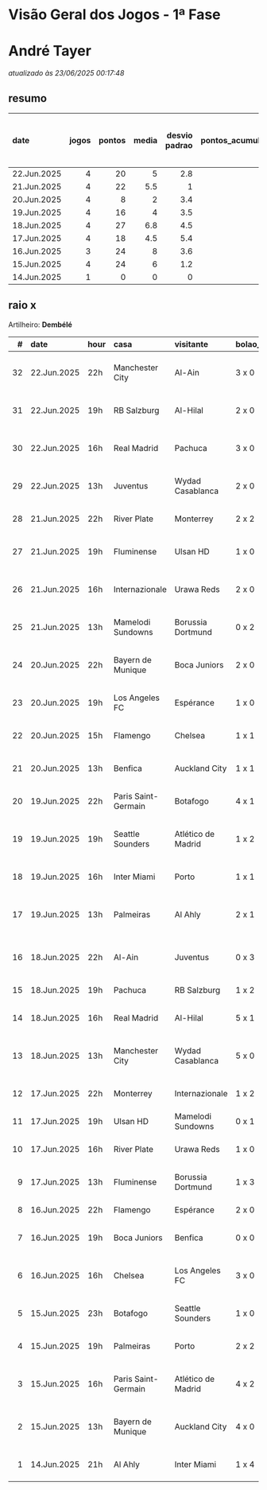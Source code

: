 # Visão Geral dos Jogos - 1ª Fase

# André Tayer

_atualizado às 23/06/2025 00:17:48_

## resumo

| date        |   jogos |   pontos |   media |   desvio padrao |   pontos_acumulados |   1-Placar exato |   2-Vencedor + gols de um time |   3-Vencedor correto |   4-Gols de um time |   5-Nenhum acerto |
|:------------|--------:|---------:|--------:|----------------:|--------------------:|-----------------:|-------------------------------:|---------------------:|--------------------:|------------------:|
| 22.Jun.2025 |       4 |       20 |     5   |             2.8 |                 159 |                0 |                              2 |                    1 |                   1 |                 0 |
| 21.Jun.2025 |       4 |       22 |     5.5 |             1   |                 139 |                0 |                              1 |                    3 |                   0 |                 0 |
| 20.Jun.2025 |       4 |        8 |     2   |             3.4 |                 117 |                0 |                              1 |                    0 |                   1 |                 2 |
| 19.Jun.2025 |       4 |       16 |     4   |             3.5 |                 109 |                0 |                              2 |                    0 |                   2 |                 0 |
| 18.Jun.2025 |       4 |       27 |     6.8 |             4.5 |                  93 |                1 |                              2 |                    0 |                   1 |                 0 |
| 17.Jun.2025 |       4 |       18 |     4.5 |             5.4 |                  66 |                1 |                              0 |                    1 |                   1 |                 1 |
| 16.Jun.2025 |       3 |       24 |     8   |             3.6 |                  48 |                1 |                              1 |                    1 |                   0 |                 0 |
| 15.Jun.2025 |       4 |       24 |     6   |             1.2 |                  24 |                0 |                              2 |                    2 |                   0 |                 0 |
| 14.Jun.2025 |       1 |        0 |     0   |             0   |                   0 |                0 |                              0 |                    0 |                   0 |                 1 |

## raio x

Artilheiro: **Dembélé**

|   # | date        | hour   | casa                | visitante          | bolao_placar   | bolao_time          | real_placar   | real_time           |   pontos | criterio                     |   pontos_acumulados |
|----:|:------------|:-------|:--------------------|:-------------------|:---------------|:--------------------|:--------------|:--------------------|---------:|:-----------------------------|--------------------:|
|  32 | 22.Jun.2025 | 22h    | Manchester City     | Al-Ain             | 3 x 0          | Manchester City     | 6 x 0         | Manchester City     |        7 | 2-Vencedor + gols de um time |                 159 |
|  31 | 22.Jun.2025 | 19h    | RB Salzburg         | Al-Hilal           | 2 x 0          | RB Salzburg         | 0 x 0         | empate              |        1 | 4-Gols de um time            |                 152 |
|  30 | 22.Jun.2025 | 16h    | Real Madrid         | Pachuca            | 3 x 0          | Real Madrid         | 3 x 1         | Real Madrid         |        7 | 2-Vencedor + gols de um time |                 151 |
|  29 | 22.Jun.2025 | 13h    | Juventus            | Wydad Casablanca   | 2 x 0          | Juventus            | 4 x 1         | Juventus            |        5 | 3-Vencedor correto           |                 144 |
|  28 | 21.Jun.2025 | 22h    | River Plate         | Monterrey          | 2 x 2          | empate              | 0 x 0         | empate              |        5 | 3-Vencedor correto           |                 139 |
|  27 | 21.Jun.2025 | 19h    | Fluminense          | Ulsan HD           | 1 x 0          | Fluminense          | 4 x 2         | Fluminense          |        5 | 3-Vencedor correto           |                 134 |
|  26 | 21.Jun.2025 | 16h    | Internazionale      | Urawa Reds         | 2 x 0          | Internazionale      | 2 x 1         | Internazionale      |        7 | 2-Vencedor + gols de um time |                 129 |
|  25 | 21.Jun.2025 | 13h    | Mamelodi Sundowns   | Borussia Dortmund  | 0 x 2          | Borussia Dortmund   | 3 x 4         | Borussia Dortmund   |        5 | 3-Vencedor correto           |                 122 |
|  24 | 20.Jun.2025 | 22h    | Bayern de Munique   | Boca Juniors       | 2 x 0          | Bayern de Munique   | 2 x 1         | Bayern de Munique   |        7 | 2-Vencedor + gols de um time |                 117 |
|  23 | 20.Jun.2025 | 19h    | Los Angeles FC      | Espérance          | 1 x 0          | Los Angeles FC      | 0 x 1         | Espérance           |        0 | 5-Nenhum acerto              |                 110 |
|  22 | 20.Jun.2025 | 15h    | Flamengo            | Chelsea            | 1 x 1          | empate              | 3 x 1         | Flamengo            |        1 | 4-Gols de um time            |                 110 |
|  21 | 20.Jun.2025 | 13h    | Benfica             | Auckland City      | 1 x 1          | empate              | 6 x 0         | Benfica             |        0 | 5-Nenhum acerto              |                 109 |
|  20 | 19.Jun.2025 | 22h    | Paris Saint-Germain | Botafogo           | 4 x 1          | Paris Saint-Germain | 0 x 1         | Botafogo            |        1 | 4-Gols de um time            |                 109 |
|  19 | 19.Jun.2025 | 19h    | Seattle Sounders    | Atlético de Madrid | 1 x 2          | Atlético de Madrid  | 1 x 3         | Atlético de Madrid  |        7 | 2-Vencedor + gols de um time |                 108 |
|  18 | 19.Jun.2025 | 16h    | Inter Miami         | Porto              | 1 x 1          | empate              | 2 x 1         | Inter Miami         |        1 | 4-Gols de um time            |                 101 |
|  17 | 19.Jun.2025 | 13h    | Palmeiras           | Al Ahly            | 2 x 1          | Palmeiras           | 2 x 0         | Palmeiras           |        7 | 2-Vencedor + gols de um time |                 100 |
|  16 | 18.Jun.2025 | 22h    | Al-Ain              | Juventus           | 0 x 3          | Juventus            | 0 x 5         | Juventus            |        7 | 2-Vencedor + gols de um time |                  93 |
|  15 | 18.Jun.2025 | 19h    | Pachuca             | RB Salzburg        | 1 x 2          | RB Salzburg         | 1 x 2         | RB Salzburg         |       12 | 1-Placar exato               |                  86 |
|  14 | 18.Jun.2025 | 16h    | Real Madrid         | Al-Hilal           | 5 x 1          | Real Madrid         | 1 x 1         | empate              |        1 | 4-Gols de um time            |                  74 |
|  13 | 18.Jun.2025 | 13h    | Manchester City     | Wydad Casablanca   | 5 x 0          | Manchester City     | 2 x 0         | Manchester City     |        7 | 2-Vencedor + gols de um time |                  73 |
|  12 | 17.Jun.2025 | 22h    | Monterrey           | Internazionale     | 1 x 2          | Internazionale      | 1 x 1         | empate              |        1 | 4-Gols de um time            |                  66 |
|  11 | 17.Jun.2025 | 19h    | Ulsan HD            | Mamelodi Sundowns  | 0 x 1          | Mamelodi Sundowns   | 0 x 1         | Mamelodi Sundowns   |       12 | 1-Placar exato               |                  65 |
|  10 | 17.Jun.2025 | 16h    | River Plate         | Urawa Reds         | 1 x 0          | River Plate         | 3 x 1         | River Plate         |        5 | 3-Vencedor correto           |                  53 |
|   9 | 17.Jun.2025 | 13h    | Fluminense          | Borussia Dortmund  | 1 x 3          | Borussia Dortmund   | 0 x 0         | empate              |        0 | 5-Nenhum acerto              |                  48 |
|   8 | 16.Jun.2025 | 22h    | Flamengo            | Espérance          | 2 x 0          | Flamengo            | 2 x 0         | Flamengo            |       12 | 1-Placar exato               |                  48 |
|   7 | 16.Jun.2025 | 19h    | Boca Juniors        | Benfica            | 0 x 0          | empate              | 2 x 2         | empate              |        5 | 3-Vencedor correto           |                  36 |
|   6 | 16.Jun.2025 | 16h    | Chelsea             | Los Angeles FC     | 3 x 0          | Chelsea             | 2 x 0         | Chelsea             |        7 | 2-Vencedor + gols de um time |                  31 |
|   5 | 15.Jun.2025 | 23h    | Botafogo            | Seattle Sounders   | 1 x 0          | Botafogo            | 2 x 1         | Botafogo            |        5 | 3-Vencedor correto           |                  24 |
|   4 | 15.Jun.2025 | 19h    | Palmeiras           | Porto              | 2 x 2          | empate              | 0 x 0         | empate              |        5 | 3-Vencedor correto           |                  19 |
|   3 | 15.Jun.2025 | 16h    | Paris Saint-Germain | Atlético de Madrid | 4 x 2          | Paris Saint-Germain | 4 x 0         | Paris Saint-Germain |        7 | 2-Vencedor + gols de um time |                  14 |
|   2 | 15.Jun.2025 | 13h    | Bayern de Munique   | Auckland City      | 4 x 0          | Bayern de Munique   | 10 x 0        | Bayern de Munique   |        7 | 2-Vencedor + gols de um time |                   7 |
|   1 | 14.Jun.2025 | 21h    | Al Ahly             | Inter Miami        | 1 x 4          | Inter Miami         | 0 x 0         | empate              |        0 | 5-Nenhum acerto              |                   0 |
